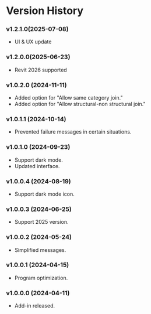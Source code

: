 # Version History

### v1.2.1.0(2025-07-08)&#x20;

* UI & UX update

### v1.2.0.0(2025-06-23)&#x20;

* Revit 2026 supported

### v1.0.2.0 (2024-11-11)

* Added option for "Allow same category join."
* Added option for "Allow structural-non structural join."

### v1.0.1.1 (2024-10-14)

* Prevented failure messages in certain situations.

### v1.0.1.0 (2024-09-23)

* Support dark mode.
* Updated interface.

### v1.0.0.4 (2024-08-19)

* Support dark mode icon.

### v1.0.0.3 (2024-06-25)

* Support 2025 version.

### v1.0.0.2 (2024-05-24)

* Simplified messages.

### v1.0.0.1 (2024-04-15)

* Program optimization.

### v1.0.0.0 (2024-04-11)

* Add-in released.
